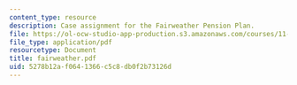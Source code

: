 ```yaml
---
content_type: resource
description: Case assignment for the Fairweather Pension Plan.
file: https://ol-ocw-studio-app-production.s3.amazonaws.com/courses/11-432j-real-estate-capital-markets-spring-2007/5278b12af0641366c5c8db0f2b73126d_fairweather.pdf
file_type: application/pdf
resourcetype: Document
title: fairweather.pdf
uid: 5278b12a-f064-1366-c5c8-db0f2b73126d
---
```

